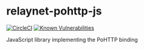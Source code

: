 # relaynet-pohttp-js

[![CircleCI](https://circleci.com/gh/relaycorp/relaynet-pohttp-js.svg?style=svg)](https://circleci.com/gh/relaycorp/relaynet-pohttp-js)
[![Known Vulnerabilities](https://snyk.io//test/github/relaycorp/relaynet-pohttp-js/badge.svg?targetFile=package.json)](https://snyk.io//test/github/relaycorp/relaynet-pohttp-js?targetFile=package.json)

JavaScript library implementing the PoHTTP binding

